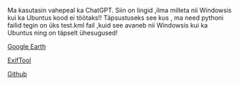 Ma kasutasin vahepeal ka ChatGPT. Siin on lingid ,ilma milleta nii Windowsis kui ka Ubuntus kood ei töötaks!! Täpsustuseks see kus , ma need pythoni failid tegin on üks test.kml fail ,kuid see avaneb nii Windowsis kui ka Ubuntus ning on täpselt ühesugused!

[Google Earth](https://www.google.com/earth/about/versions/download-thank-you/?usagestats=1)

[ExifTool](https://exiftool.org/install.html)

[Github](https://docs.github.com/en/repositories/managing-your-repositorys-settings-and-features/customizing-your-repository/about-readmes)

